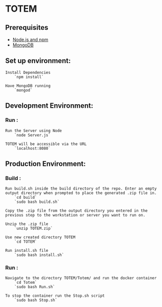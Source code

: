# TOTEM

## Prerequisites

- [Node.js and npm](nodejs.org) 
- [MongoDB](https://www.mongodb.org/)

## Set up environment:
		
	Install Dependencies 
		`npm install`	

    Have MongoDB running
        `mongod`

## Development Environment:

### Run :	
    Run the Server using Node
	    `node Server.js`

    TOTEM will be accessible via the URL 
        `localhost:8080`

## Production Environment:

### Build :

    Run build.sh inside the build directory of the repo. Enter an empty output directory when prompted to place the generated .zip file in.
        `cd build`
        `sudo bash build.sh`

    Copy the .zip file from the output directory you entered in the previous step to the workstation or server you want to run on.

    Unzip the .zip file
        `unzip TOTEM.zip`

    Use new created directory TOTEM
        `cd TOTEM`

    Run install.sh file
        `sudo bash install.sh`

### Run :

    Navigate to the directory TOTEM/Totem/ and run the docker container
        `cd Totem`
        `sudo bash Run.sh`

    To stop the container run the Stop.sh script
        `sudo bash Stop.sh`